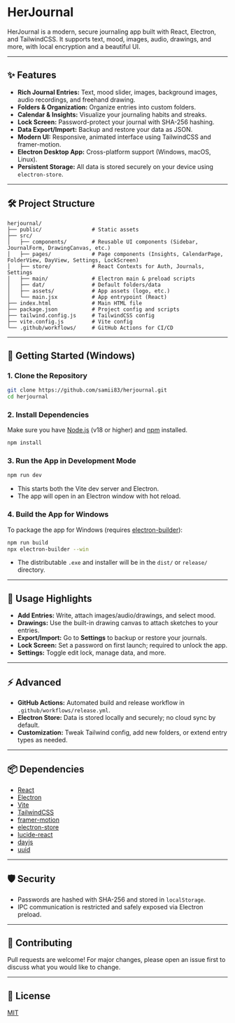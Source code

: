# HerJournal

HerJournal is a modern, secure journaling app built with React, Electron, and TailwindCSS. It supports text, mood, images, audio, drawings, and more, with local encryption and a beautiful UI.

---

## ✨ Features

- **Rich Journal Entries:** Text, mood slider, images, background images, audio recordings, and freehand drawing.
- **Folders & Organization:** Organize entries into custom folders.
- **Calendar & Insights:** Visualize your journaling habits and streaks.
- **Lock Screen:** Password-protect your journal with SHA-256 hashing.
- **Data Export/Import:** Backup and restore your data as JSON.
- **Modern UI:** Responsive, animated interface using TailwindCSS and framer-motion.
- **Electron Desktop App:** Cross-platform support (Windows, macOS, Linux).
- **Persistent Storage:** All data is stored securely on your device using `electron-store`.

---

## 🛠️ Project Structure

```
herjournal/
├── public/                # Static assets
├── src/
│   ├── components/        # Reusable UI components (Sidebar, JournalForm, DrawingCanvas, etc.)
│   ├── pages/             # Page components (Insights, CalendarPage, FolderView, DayView, Settings, LockScreen)
│   ├── store/             # React Contexts for Auth, Journals, Settings
│   ├── main/              # Electron main & preload scripts
│   ├── dat/               # Default folders/data
│   ├── assets/            # App assets (logo, etc.)
│   └── main.jsx           # App entrypoint (React)
├── index.html             # Main HTML file
├── package.json           # Project config and scripts
├── tailwind.config.js     # TailwindCSS config
├── vite.config.js         # Vite config
└── .github/workflows/     # GitHub Actions for CI/CD
```

---

## 🚀 Getting Started (Windows)

### 1. Clone the Repository

```sh
git clone https://github.com/samii83/herjournal.git
cd herjournal
```

### 2. Install Dependencies

Make sure you have [Node.js](https://nodejs.org/) (v18 or higher) and [npm](https://www.npmjs.com/) installed.

```sh
npm install
```

### 3. Run the App in Development Mode

```sh
npm run dev
```
- This starts both the Vite dev server and Electron.
- The app will open in an Electron window with hot reload.

### 4. Build the App for Windows

To package the app for Windows (requires [electron-builder](https://www.electron.build/)):

```sh
npm run build
npx electron-builder --win
```

- The distributable `.exe` and installer will be in the `dist/` or `release/` directory.

---

## 📝 Usage Highlights

- **Add Entries:** Write, attach images/audio/drawings, and select mood.
- **Drawings:** Use the built-in drawing canvas to attach sketches to your entries.
- **Export/Import:** Go to **Settings** to backup or restore your journals.
- **Lock Screen:** Set a password on first launch; required to unlock the app.
- **Settings:** Toggle edit lock, manage data, and more.

---

## ⚡️ Advanced

- **GitHub Actions:** Automated build and release workflow in `.github/workflows/release.yml`.
- **Electron Store:** Data is stored locally and securely; no cloud sync by default.
- **Customization:** Tweak Tailwind config, add new folders, or extend entry types as needed.

---

## 📦 Dependencies

- [React](https://react.dev/)
- [Electron](https://www.electronjs.org/)
- [Vite](https://vitejs.dev/)
- [TailwindCSS](https://tailwindcss.com/)
- [framer-motion](https://www.framer.com/motion/)
- [electron-store](https://github.com/sindresorhus/electron-store)
- [lucide-react](https://lucide.dev/)
- [dayjs](https://day.js.org/)
- [uuid](https://www.npmjs.com/package/uuid)

---

## 🛡️ Security

- Passwords are hashed with SHA-256 and stored in `localStorage`.
- IPC communication is restricted and safely exposed via Electron preload.

---

## 🤝 Contributing

Pull requests are welcome! For major changes, please open an issue first to discuss what you would like to change.

---

## 📄 License

[MIT](LICENSE)
